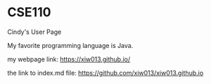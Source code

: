 # CSE110
Cindy's User Page

My favorite programming language is Java.

my webpage link: https://xiw013.github.io/

the link to index.md file: https://github.com/xiw013/xiw013.github.io
